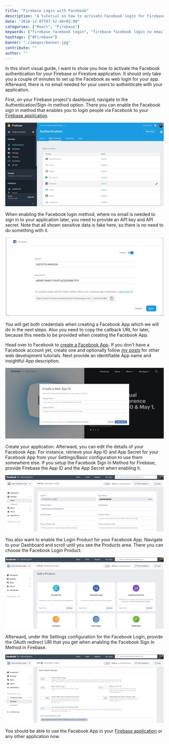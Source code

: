 ```yaml
---
title: "Firebase Login with Facebook"
description: "A tutorial on how to activate Facebook login for Firebase or Firestore where no email is required. After enabling the sign in method in Firebase, you have to create a Facebook App ..."
date: "2018-12-07T07:52:46+02:00"
categories: ["React", "Firebase"]
keywords: ["firebase facebook login", "firebase facebook login no email", "firebase login with facebook", "firebase facebook sign in", "firebase facebook login web"]
hashtags: ["#Firebase"]
banner: "./images/banner.jpg"
contribute: ""
author: ""
---
```


<Sponsorship />

<ReactFirebaseBook />

In this short visual guide, I want to show you how to activate the Facebook authentication for your Firebase or Firestore application. It should only take you a couple of minutes to set up the Facebook as web login for your app. Afterward, there is no email needed for your users to authenticate with your application.

First, on your Firebase project's dashboard, navigate to the Authentication/Sign-in method option. There you can enable the Facebook sign in method that enables you to login people via Facebook to your [Firebase application](/complete-firebase-authentication-react-tutorial/).

![firebase sign in methods](./images/banner.jpg)

When enabling the Facebook login method, where no email is needed to sign in to your application later, you need to provide an API key and API secret. Note that all shown sensitive data is fake here, so there is no need to do something with it.

![firebase facebook login web](./images/firebase-sign-in-method-facebook.jpg)

You will get both credentials when creating a Facebook App which we will do in the next steps. Also you need to copy the callback URL for later, because this needs to be provided when creating the Facebook App.

Head over to Facebook to [create a Facebook App](https://developers.facebook.com/). If you don't have a Facebook account yet, create one and optionally follow [my posts](https://www.facebook.com/rwieruch/) for other web development tutorials. Next provide an identifiable App name and insightful App description.

![facebook app create](./images/facebook-app-create.jpg)

Create your application. Afterward, you can edit the details of your Facebook App. For instance, retrieve your App ID and App Secret for your Facebook App from your Settings/Basic configuration to use them somewhere else. If you setup the Facebook Sign In Method for Firebase, provide Firebase the App ID and the App Secret when enabling it.

![facebook app api id secret](./images/facebook-app-api-id-secret.jpg)

You also want to enable the Login Product for your Facebook App. Navigate to your Dashboard and scroll until you see the Products area. There you can choose the Facebook Login Product.

![facebook app dashboard products](./images/facebook-app-dashboard-products.jpg)

Afterward, under the Settings configuration for the Facebook Login, provide the OAuth redirect URI that you get when enabling the Facebook Sign In Method in Firebase.

![facebook app oauth redirect uri](./images/facebook-app-oauth-redirect-uri.jpg)

You should be able to use the Facebook App in your [Firebase application](/react-firebase-social-login/) or any other application now.

